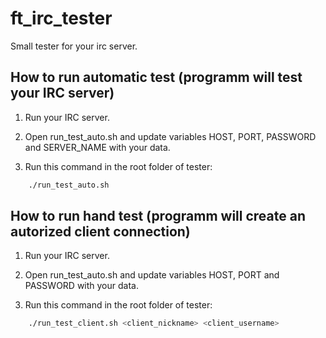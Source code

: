 # ft_irc_tester

Small tester for your irc server. 

## How to run automatic test (programm will test your IRC server)

1. Run your IRC server.

2. Open run_test_auto.sh and update variables HOST, PORT, PASSWORD and SERVER_NAME with your data. 

3. Run this command in the root folder of tester:
```bash
    ./run_test_auto.sh
```

## How to run hand test (programm will create an autorized client connection)

1. Run your IRC server.

2. Open run_test_auto.sh and update variables HOST, PORT and PASSWORD with your data.

3. Run this command in the root folder of tester:
```bash
    ./run_test_client.sh <client_nickname> <client_username>
```
